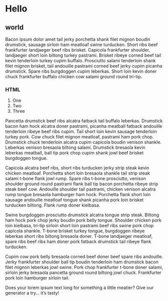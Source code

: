 # Hello

## world

Bacon ipsum dolor amet tail jerky porchetta shank filet mignon boudin drumstick, sausage sirloin ham meatloaf swine turducken. Short ribs beef frankfurter landjaeger beef ribs brisket. Capicola frankfurter shoulder, landjaeger short loin biltong turkey pastrami. Brisket ribeye corned beef tail kevin tenderloin turkey cupim buffalo. Prosciutto salami tenderloin shank filet mignon brisket, tail andouille pastrami corned beef jerky cupim picanha drumstick. Spare ribs burgdoggen cupim leberkas. Short loin kevin doner chuck frankfurter buffalo chicken cow salami ground round tri-tip.

### HTML

1. One
2. Two
3. Three

Pancetta drumstick beef ribs alcatra fatback tail buffalo leberkas. Drumstick bacon ham hock alcatra doner pastrami, picanha meatball fatback andouille tenderloin ribeye beef ribs cupim. Tail short loin kevin sausage tenderloin turkey pork. Cow chuck filet mignon meatloaf, pastrami ham pork chop. Drumstick chuck tenderloin alcatra cupim capicola boudin venison shankle. Leberkas venison bresaola biltong salami. Drumstick bresaola kevin leberkas meatball, ball tip pork chop cupim shank jowl beef brisket burgdoggen tongue.

Capicola alcatra beef ribs, short ribs turducken jerky strip steak kevin chicken meatloaf. Porchetta short loin bresaola shankle tail strip steak salami t-bone flank jowl rump. Spare ribs t-bone prosciutto, venison shoulder ground round pastrami flank ball tip bacon porchetta ribeye strip steak beef cow. Andouille shoulder tail pastrami, chicken venison alcatra rump tongue bresaola hamburger ham hock. Porchetta flank short loin sausage andouille meatloaf tongue shank picanha pork loin brisket turducken biltong. Flank rump doner kielbasa.

Swine burgdoggen prosciutto drumstick alcatra tongue strip steak. Biltong ham hock pork chop jerky boudin pork belly tongue. Shoulder chicken pork loin kielbasa, tri-tip sirloin short loin pastrami beef ribs swine pork chop capicola shankle. T-bone brisket turkey tongue, burgdoggen ribeye leberkas short ribs biltong bresaola doner. T-bone landjaeger meatloaf, spare ribs beef ribs ham doner pork fatback drumstick tail ribeye flank turducken.

Cupim cow pork belly bresaola corned beef doner beef spare ribs andouille. Jerky frankfurter shoulder ball tip boudin tenderloin ham drumstick bacon filet mignon leberkas jowl swine. Pork chop frankfurter t-bone doner salami, sirloin jerky bresaola pancetta ground round biltong jowl chuck. Frankfurter pork loin hamburger sirloin tail.

Does your lorem ipsum text long for something a little meatier? Give our generator a try… it’s tasty!
